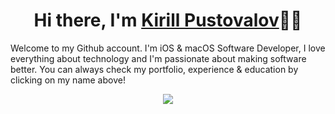 <h1 align="center">Hi there, I'm <a href="https://kirillpustovalov.dev">Kirill Pustovalov</a>🙋🏻</h1>
<p>Welcome to my Github account. I'm iOS & macOS Software Developer, I love everything about technology and I'm passionate about making software better. You can always check my portfolio, experience & education by clicking on my name above!</p>

<p align="center"> 
<img src="https://github-readme-stats.vercel.app/api?username=ireldev&include_all_commits=true&count_private=tru&bg_color=10,2c2c36,5271FF&title_color=fff&text_color=fff"><br>
</p>

